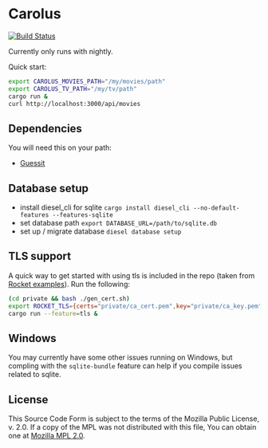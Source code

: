 # Carolus

[![Build Status](https://travis-ci.org/carolustv/carolus-server.svg?branch=master)](https://travis-ci.org/carolustv/carolus-server)

Currently only runs with nightly.

Quick start:

```bash
export CAROLUS_MOVIES_PATH="/my/movies/path"
export CAROLUS_TV_PATH="/my/tv/path"
cargo run &
curl http://localhost:3000/api/movies
```

## Dependencies

You will need this on your path:

* [Guessit](https://github.com/guessit-io/guessit)

## Database setup

* install diesel_cli for sqlite `cargo install diesel_cli --no-default-features --features-sqlite`
* set database path `export DATABASE_URL=/path/to/sqlite.db`
* set up / migrate database `diesel database setup`

## TLS support

A quick way to get started with using tls is included in the repo (taken
from [Rocket examples](https://github.com/SergioBenitez/Rocket/tree/master/examples/tls)).
Run the following:

```bash
(cd private && bash ./gen_cert.sh)
export ROCKET_TLS={certs="private/ca_cert.pem",key="private/ca_key.pem"}
cargo run --feature=tls &
```

## Windows

You may currently have some other issues running on Windows, but compling
with the `sqlite-bundle` feature can help if you compile issues related to
sqlite.

## License

This Source Code Form is subject to the terms of the Mozilla Public
License, v. 2.0. If a copy of the MPL was not distributed with this
file, You can obtain one at [Mozilla MPL 2.0](http://mozilla.org/MPL/2.0/).
